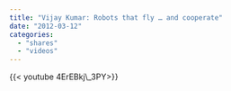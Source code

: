 ```yaml
---
title: "Vijay Kumar: Robots that fly … and cooperate"
date: "2012-03-12"
categories:
  - "shares"
  - "videos"
---
```


<div style="width: 70vw;">{{< youtube 4ErEBkj\_3PY>}}</div>
